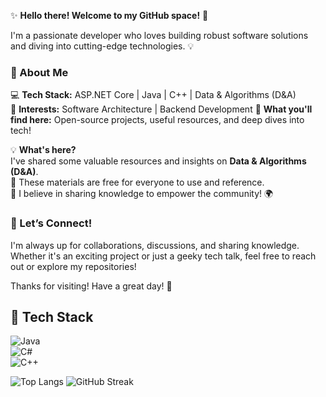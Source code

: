 ✨ **Hello there! Welcome to my GitHub space!** 🚀  

I'm a passionate developer who loves building robust software solutions and diving into cutting-edge technologies. 💡  

### 🔹 About Me  
💻 **Tech Stack:** ASP.NET Core | Java | C++ | Data & Algorithms (D&A)  
🚀 **Interests:** Software Architecture | Backend Development
📂 **What you'll find here:** Open-source projects, useful resources, and deep dives into tech!  

💡 **What's here?**  
I've shared some valuable resources and insights on **Data & Algorithms (D&A)**.  
📂 These materials are free for everyone to use and reference.  
💌 I believe in sharing knowledge to empower the community! 🌍  

### 🤝 Let’s Connect!  
I'm always up for collaborations, discussions, and sharing knowledge. Whether it's an exciting project or just a geeky tech talk, feel free to reach out or explore my repositories!  

Thanks for visiting! Have a great day! 🎉  

## 🚀 Tech Stack  
![Java](https://img.shields.io/badge/Java-ED8B00?style=for-the-badge&logo=java&logoColor=white)  
![C#](https://img.shields.io/badge/C%23-239120?style=for-the-badge&logo=csharp&logoColor=white)  
![C++](https://img.shields.io/badge/C++-00599C?style=for-the-badge&logo=cplusplus&logoColor=white)  


![Top Langs](https://github-readme-stats.vercel.app/api/top-langs/?username=Peekapoo-217&layout=compact&langs_count=6&theme=tokyonight)
![GitHub Streak](https://github-readme-streak-stats.herokuapp.com/?user=Peekapoo-217&theme=dark)
